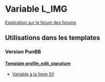 # Variable L_IMG
[Explication sur le forum des forums](http://forum.forumactif.com/t294113-listing-des-variables#L_IMG)
## Utilisations dans les templates
### Version PunBB
#### [Template profile_edit_signature](punbb/profile_edit_signature.md)
* [Variable à la ligne 50](../punbb/profile_edit_signature.tpl#L50)
